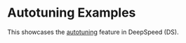 # Autotuning Examples

This showcases the [autotuning](https://github.com/microsoft/DeepSpeed/tree/master/deepspeed/autotuning) feature in DeepSpeed (DS).
